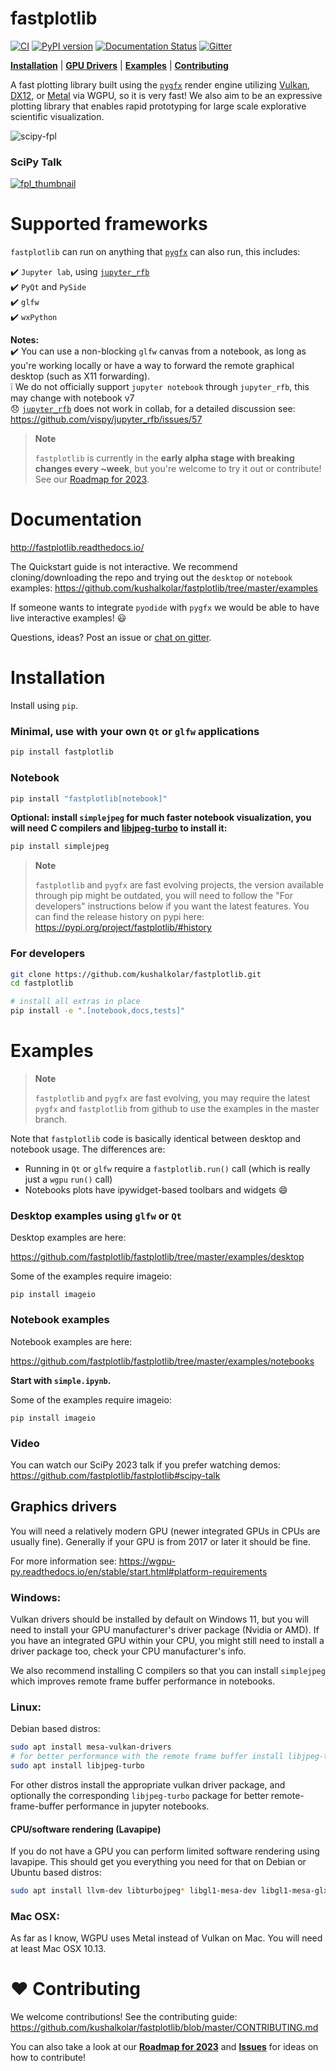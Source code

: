 # fastplotlib
[![CI](https://github.com/kushalkolar/fastplotlib/actions/workflows/ci.yml/badge.svg)](https://github.com/kushalkolar/fastplotlib/actions/workflows/ci.yml)
[![PyPI version](https://badge.fury.io/py/fastplotlib.svg)](https://badge.fury.io/py/fastplotlib)
[![Documentation Status](https://readthedocs.org/projects/fastplotlib/badge/?version=latest)](https://fastplotlib.readthedocs.io/en/latest/?badge=latest)
[![Gitter](https://badges.gitter.im/fastplotlib/community.svg)](https://gitter.im/fastplotlib/community?utm_source=badge&utm_medium=badge&utm_campaign=pr-badge)

[**Installation**](https://github.com/kushalkolar/fastplotlib#installation) | 
[**GPU Drivers**](https://github.com/kushalkolar/fastplotlib#graphics-drivers) | 
[**Examples**](https://github.com/kushalkolar/fastplotlib#examples) | 
[**Contributing**](https://github.com/kushalkolar/fastplotlib#heart-contributing)

A fast plotting library built using the [`pygfx`](https://github.com/pygfx/pygfx) render engine utilizing [Vulkan](https://en.wikipedia.org/wiki/Vulkan), [DX12](https://en.wikipedia.org/wiki/DirectX#DirectX_12), or [Metal](https://developer.apple.com/metal/) via WGPU, so it is very fast! We also aim to be an expressive plotting library that enables rapid prototyping for large scale explorative scientific visualization.

![scipy-fpl](https://github.com/fastplotlib/fastplotlib/assets/9403332/b981a54c-05f9-443f-a8e4-52cd01cd802a)

### SciPy Talk

[![fpl_thumbnail](http://i3.ytimg.com/vi/Q-UJpAqljsU/hqdefault.jpg)](https://www.youtube.com/watch?v=Q-UJpAqljsU)


# Supported frameworks

`fastplotlib` can run on anything that [`pygfx`](https://github.com/pygfx/pygfx) can also run, this includes:

:heavy_check_mark: `Jupyter lab`, using [`jupyter_rfb`](https://github.com/vispy/jupyter_rfb)\
:heavy_check_mark: `PyQt` and `PySide`\
:heavy_check_mark: `glfw`\
:heavy_check_mark: `wxPython`

**Notes:**\
:heavy_check_mark: You can use a non-blocking `glfw` canvas from a notebook, as long as you're working locally or have a way to forward the remote graphical desktop (such as X11 forwarding).\
:grey_exclamation: We do not officially support `jupyter notebook` through `jupyter_rfb`, this may change with notebook v7\
:disappointed: [`jupyter_rfb`](https://github.com/vispy/jupyter_rfb) does not work in collab, for a detailed discussion see: https://github.com/vispy/jupyter_rfb/issues/57 

> **Note**
> 
> `fastplotlib` is currently in the **early alpha stage with breaking changes every ~week**, but you're welcome to try it out or contribute! See our [Roadmap for 2023](https://github.com/kushalkolar/fastplotlib/issues/55).

# Documentation

http://fastplotlib.readthedocs.io/ 

The Quickstart guide is not interactive. We recommend cloning/downloading the repo and trying out the `desktop` or `notebook` examples: https://github.com/kushalkolar/fastplotlib/tree/master/examples 

If someone wants to integrate `pyodide` with `pygfx` we would be able to have live interactive examples! :smiley:

Questions, ideas? Post an issue or [chat on gitter](https://gitter.im/fastplotlib/community?utm_source=share-link&utm_medium=link&utm_campaign=share-link).

# Installation

Install using `pip`.

### Minimal, use with your own `Qt` or `glfw` applications
```bash
pip install fastplotlib
```

### Notebook
```bash
pip install "fastplotlib[notebook]"
```

**Optional: install `simplejpeg` for much faster notebook visualization, you will need C compilers and [libjpeg-turbo](https://libjpeg-turbo.org/) to install it:**

```bash
pip install simplejpeg
```

> **Note**
>
> `fastplotlib` and `pygfx` are fast evolving projects, the version available through pip might be outdated, you will need to follow the "For developers" instructions below if you want the latest features. You can find the release history on pypi here: https://pypi.org/project/fastplotlib/#history

### For developers
```bash
git clone https://github.com/kushalkolar/fastplotlib.git
cd fastplotlib

# install all extras in place
pip install -e ".[notebook,docs,tests]"
```

# Examples

> **Note**
> 
> `fastplotlib` and `pygfx` are fast evolving, you may require the latest `pygfx` and `fastplotlib` from github to use the examples in the master branch.

Note that `fastplotlib` code is basically identical between desktop and notebook usage. The differences are:
- Running in `Qt` or `glfw` require a `fastplotlib.run()` call (which is really just a `wgpu` `run()` call)
- Notebooks plots have ipywidget-based toolbars and widgets 😄

### Desktop examples using `glfw` or `Qt`

Desktop examples are here:

https://github.com/fastplotlib/fastplotlib/tree/master/examples/desktop

Some of the examples require imageio:
```
pip install imageio
```

### Notebook examples

Notebook examples are here:

https://github.com/fastplotlib/fastplotlib/tree/master/examples/notebooks

**Start with `simple.ipynb`.**

Some of the examples require imageio:
```
pip install imageio
```

### Video

You can watch our SciPy 2023 talk if you prefer watching demos: https://github.com/fastplotlib/fastplotlib#scipy-talk

## Graphics drivers

You will need a relatively modern GPU (newer integrated GPUs in CPUs are usually fine). Generally if your GPU is from 2017 or later it should be fine.

For more information see: https://wgpu-py.readthedocs.io/en/stable/start.html#platform-requirements

### Windows:
Vulkan drivers should be installed by default on Windows 11, but you will need to install your GPU manufacturer's driver package (Nvidia or AMD). If you have an integrated GPU within your CPU, you might still need to install a driver package too, check your CPU manufacturer's info.

We also recommend installing C compilers so that you can install `simplejpeg` which improves remote frame buffer performance in notebooks.

### Linux:
Debian based distros:

```bash
sudo apt install mesa-vulkan-drivers
# for better performance with the remote frame buffer install libjpeg-turbo
sudo apt install libjpeg-turbo
```

For other distros install the appropriate vulkan driver package, and optionally the corresponding `libjpeg-turbo` package for better remote-frame-buffer performance in jupyter notebooks.

#### CPU/software rendering (Lavapipe)

If you do not have a GPU you can perform limited software rendering using lavapipe. This should get you everything you need for that on Debian or Ubuntu based distros:

```bash
sudo apt install llvm-dev libturbojpeg* libgl1-mesa-dev libgl1-mesa-glx libglapi-mesa libglx-mesa0 mesa-common-dev mesa-vulkan-drivers
```

### Mac OSX:
As far as I know, WGPU uses Metal instead of Vulkan on Mac. You will need at least Mac OSX 10.13.

# :heart: Contributing

We welcome contributions! See the contributing guide: https://github.com/kushalkolar/fastplotlib/blob/master/CONTRIBUTING.md

You can also take a look at our [**Roadmap for 2023**](https://github.com/kushalkolar/fastplotlib/issues/55) and [**Issues**](https://github.com/kushalkolar/fastplotlib/issues) for ideas on how to contribute!
